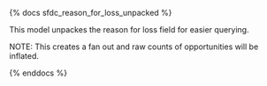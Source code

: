 {% docs sfdc_reason_for_loss_unpacked %}

This model unpackes the reason for loss field for easier querying. 

NOTE: This creates a fan out and raw counts of opportunities will be inflated.

{% enddocs %}